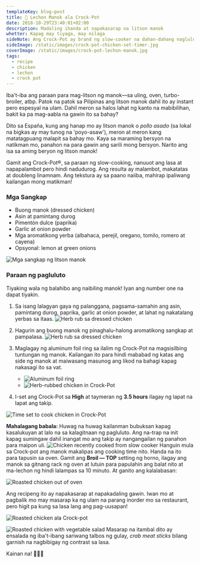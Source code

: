 ```yaml
---
templateKey: blog-post
title: 🍗 Lechon Manok ala Crock-Pot
date: 2018-10-29T23:40:01+02:00
description: Madaling ihanda at napakasarap na litson manok
whetter: Kapag may tiyaga, may nilaga
sideNote: Ang Crock-Pot ay brand ng slow-cooker na dahan-dahang nagluluto sapamamagitan ng kulob, at pantay-pantay na init. Ang lutuan ay gawa sa ceramica at ang yari nito ay may kakayahang ikalat ang init sa kabuan ng lutuan at hindi lang sa ilalim. Ang epekto nito ay parang magpapasingaw pero sa pantay na temperatura sa mahabang panahon. Ang resulta ay mas malasa at mas malabó ang tekstura ng nilutong pagkain.
sideImage: /static/images/crock-pot-chicken-set-timer.jpg
coverImage: /static/images/crock-pot-lechon-manok.jpg
tags:
  - recipe
  - chicken
  - lechon
  - crock pot
---
```


Iba't-iba ang paraan para mag-litson ng manok—sa uling, oven, turbo-broiler, atbp. Patok na patok sa Pilipinas ang litson manok dahil ito ay instant pero espesyal na ulam. Dahil meron sa halos lahat ng kanto na mabibilihan, bakit ka pa mag-aabla na gawin ito sa bahay? 

Dito sa España, kung ang hanap mo ay litson manok o *pollo asado* (sa lokal na bigkas ay may tunog na 'poyo-asaw'), meron at meron kang matatagpuang malapit sa bahay mo. Kaya sa maraming bersyon na natikman mo, panahon na para gawin ang sarili mong bersyon. Narito ang isa sa aming beryon ng litson manok! 

Gamit ang Crock-Pot®, sa paraan ng slow-cooking, nanuuot ang lasa at napapalambot pero hindi nadudurog. Ang resulta ay malambot, makatatas at doubleng linamnam. Ang tekstura ay sa paano naiiba, mahirap ipaliwang kailangan mong matikman!

### Mga Sangkap
* Buong manok (dressed chicken)
* Asin at pamintang durog
* Pimentón dulce (paprika)
* Garlic at onion powder
* Mga aromatikong yerba (albahaca, perejil, oregano, tomilo, romero at cayena)
* Opsyonal: lemon at green onions 

<img class="wide" src="/static/images/sangkap-litson-manok.jpg?nf_resize=fit&w=960" alt="Mga sangkap ng litson manok">

### Paraan ng pagluluto
Tiyaking wala ng balahibo ang naibiling manok! Iyan ang number one na dapat tiyakin.

1. Sa isang lalagyan gaya ng palanggana, pagsama-samahin ang asin, pamintang durog, paprika, garlic at onion powder, at lahat ng nakatalang yerbas sa itaas.
![Herb rub sa dressed chicken](/static/images/herb-rub-basic.jpg?nf_resize=fit&w=800)

2. Hagurin ang buong manok ng pinaghalu-halong aromatikong sangkap at pampalasa.
![Herb rub sa dressed chicken](/static/images/manok-herb-rub.jpg?nf_resize=fit&w=800)

3. Maglagay ng aluminum foil ring sa ilalim ng Crock-Pot na magsisilbing tuntungan ng manok. Kailangan ito para hindi mababad ng katas ang side ng manok at maiwasang masunog ang likod na bahagi kapag nakasagi ito sa vat.
    * ![Aluminum foil ring](/static/images/aluminum-ring-crock-pot.jpg?nf_resize=fit&w=800)
    * ![Herb-rubbed chicken in Crock-Pot](/static/images/herbed-rub-whole-chicken-crock-pot.jpg?nf_resize=fit&w=800)

4. I-set ang Crock-Pot sa **High** at taymeran ng **3.5 hours** ilagay ng lapat na lapat ang takip. 

<img class="wide" src="/static/images/crock-pot-chicken-set-timer.jpg" alt="Time set to cook chicken in Crock-Pot">

**Mahalagang babala:** Huwag na huwag kailanman bubuksan kapag kasalukuyan at lalo na sa kalagitnaan ng pagluluto. Ang na-trap na init kapag sumingaw dahil inangat mo ang takip ay nangangailan ng panahon para maipon uli.
![Chicken recently cooked from slow cooker](/static/images/chicken-crock-pot-cook-3hrs.jpg?nf_resize=fit&w=960)
Hanguin mula sa Crock-pot ang manok makalipas ang cooking time nito. Handa na ito para tapusin sa oven. Gamit ang **Broil — TOP** setting ng horno, ilagay ang manok sa gitnang rack ng oven at lutuin para papulahin ang balat nito at ma-lechon ng hindi lalampas sa 10 minuto. At ganito ang kalalabasan:

<img class="wide" src="/static/images/lechon-manok-oven.jpg?nf_resize=fit&w=960" alt="Roasted chicken out of oven">

Ang recipeng ito ay napakasarap at napakadaling gawin. Iwan mo at pagbalik mo may masarap ka ng ulam na parang inorder mo sa restaurant, pero higit pa kung sa lasa lang ang pag-uusapan!

![Roasted chicken ala Crock-pot](/static/images/crock-pot-lechon-manok.jpg?nf_resize=fit&w=800)

![Roasted chicken with vegetable salad](/static/images/lechon-manok-salad.jpg?nf_resize=fit&w=800)
Masarap na itambal dito ay ensalada ng iba't-ibang sariwang talbos ng gulay, *crab meat sticks* bilang garnish na nagbibigay ng contrast sa lasa. 

Kainan na! 🍗🥗🍗
